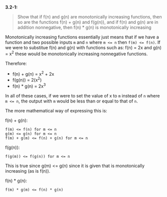 **3.2-1:**

> Show that if f(n) and g(n) are monotonically increasing functions, then so are the functions f(n) + g(n) and f(g(n)), and if f(n) and g(n) are in addition nonnegative, then f(n) * g(n) is monotonically increasing

Monotonically increasing functions essentially just means that if we have a function and two possible inputs `m` and `n` where `m <= n` then `f(m) <= f(n)`. If we were to substitue f(n) and g(n) with functions such as: f(n) = 2x and g(n) = x<sup>2</sup> these would be monotonically increasing nonnegative functions.

Therefore:

- f(n) + g(n) &equals; x<sup>2</sup> + 2x
- f(g(n)) &equals; 2(x<sup>2</sup>)
- f(n) * g(n) &equals; 2x<sup>3</sup>

In all of these cases, if we were to set the value of x to `m` instead of `n` where `m <= n`, the output with `m` would be less than or equal to that of `n`.

The more mathematical way of expressing this is:

f(n) + g(n):

```
f(m) <= f(n) for m <= n
g(m) <= g(n) for m <= n
f(m) + g(m) <= f(n) + g(n) for m <= n
```

f(g(n)):

```
f(g(m)) <= f(g(n)) for m <= n
```

This is true since g(m) <= g(n) since it is given that is monotonically increasing (as is f(n)).

f(n) * g(n):

```
f(m) * g(m) <= f(n) * g(n)
```
